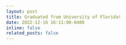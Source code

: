 ```yaml
---
layout: post
title: Graduated from University of Florida!
date: 2022-12-16 16:11:00-0400
inline: false
related_posts: false
---
```

